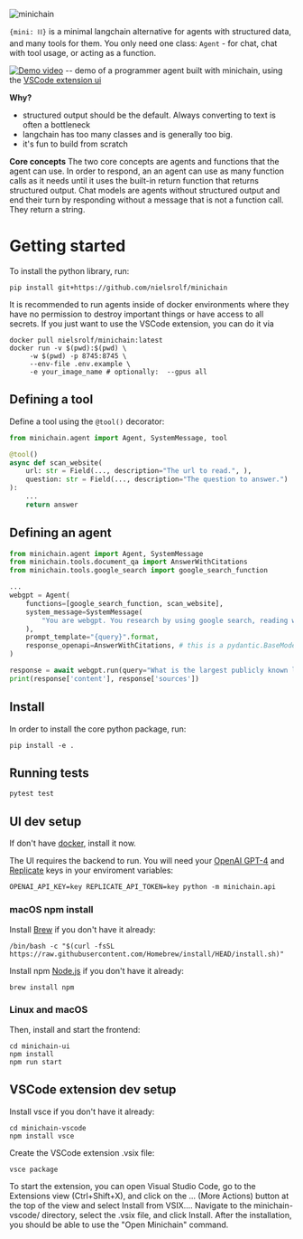 <!-- # minichain -->
![`minichain`](logo.png)

`{mini: ⛓}` is a minimal langchain alternative for agents with structured data, and many tools for them. You only need one class: `Agent` - for chat, chat with tool usage, or acting as a function.

[![Demo video](https://img.youtube.com/vi/wxj7qjC8Xb4/0.jpg)](https://www.youtube.com/watch?v=wxj7qjC8Xb4)
-- demo of a programmer agent built with minichain, using the [VSCode extension ui](./minichain-vscode/)

**Why?**
- structured output should be the default. Always converting to text is often a bottleneck
- langchain has too many classes and is generally too big.
- it's fun to build from scratch

**Core concepts**
The two core concepts are agents and functions that the agent can use. In order to respond, an an agent can use as many function calls as it needs until it uses the built-in return function that returns structured output.
Chat models are agents without structured output and end their turn by responding without a message that is not a function call. They return a string.

# Getting started
To install the python library, run:
```
pip install git+https://github.com/nielsrolf/minichain
```
It is recommended to run agents inside of docker environments where they have no permission to destroy important things or have access to all secrets.
If you just want to use the VSCode extension, you can do it via
```
docker pull nielsrolf/minichain:latest
docker run -v $(pwd):$(pwd) \
     -w $(pwd) -p 8745:8745 \
     --env-file .env.example \
     -e your_image_name # optionally:  --gpus all 
```

## Defining a tool

Define a tool using the `@tool()` decorator:
```python
from minichain.agent import Agent, SystemMessage, tool

@tool()
async def scan_website(
    url: str = Field(..., description="The url to read.", ),
    question: str = Field(..., description="The question to answer.")
):
    ...
    return answer
```


## Defining an agent
```python
from minichain.agent import Agent, SystemMessage
from minichain.tools.document_qa import AnswerWithCitations
from minichain.tools.google_search import google_search_function

...
webgpt = Agent(
    functions=[google_search_function, scan_website],
    system_message=SystemMessage(
        "You are webgpt. You research by using google search, reading websites, and recalling memories of websites you read. Once you gathered enough information, you end the conversation by answering the question. You cite sources in the answer text as [1], [2] etc."
    ),
    prompt_template="{query}".format,
    response_openapi=AnswerWithCitations, # this is a pydantic.BaseModel
)

response = await webgpt.run(query="What is the largest publicly known language model in terms of parameters?")
print(response['content'], response['sources'])
```



## Install
In order to install the core python package, run:
```
pip install -e .
```

## Running tests
```
pytest test
```

## UI dev setup
If don't have [docker](https://docs.docker.com/engine/install/), install it now.

The UI requires the backend to run.  You will need your [OpenAI GPT-4](https://openai.com) and [Replicate](https://replicate.com) keys in your enviroment variables:
```
OPENAI_API_KEY=key REPLICATE_API_TOKEN=key python -m minichain.api
```
### macOS npm install
Install [Brew](https://brew.sh/) if you don't have it already:
```
/bin/bash -c "$(curl -fsSL https://raw.githubusercontent.com/Homebrew/install/HEAD/install.sh)"
```
Install npm [Node.js](https://nodejs.org/en/) if you don't have it already:
```
brew install npm
```

### Linux and macOS
Then, install and start the frontend:
```
cd minichain-ui
npm install
npm run start
```

## VSCode extension dev setup

Install vsce if you don't have it already:
```
cd minichain-vscode
npm install vsce
```

Create the VSCode extension .vsix file:
```
vsce package
```

 To start the extension, you can open Visual Studio Code, go to the Extensions view (Ctrl+Shift+X), and click on the ... (More Actions) button at the top of the view and select Install from VSIX.... Navigate to the minichain-vscode/ directory, select the .vsix file, and click Install. After the installation, you should be able to use the "Open Minichain" command.
